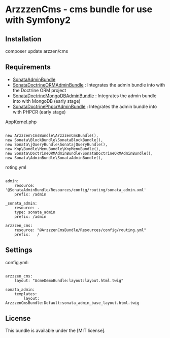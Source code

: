 ArzzzenCms - cms bundle for use with Symfony2
========================================================

Installation
--------------

composer update arzzen/cms

Requirements
--------------

* [SonataAdminBundle](https://github.com/sonata-project/SonataAdminBundle)
* [SonataDoctrineORMAdminBundle](https://github.com/sonata-project/SonataDoctrineORMAdminBundle) 
: Integrates the admin bundle into with the Doctrine ORM project
* [SonataDoctrineMongoDBAdminBundle](https://github.com/sonata-project/SonataDoctrineMongoDBAdminBundle) 
: Integrates the admin bundle into with MongoDB (early stage)
* [SonataDoctrinePhpcrAdminBundle](https://github.com/sonata-project/SonataDoctrinePhpcrAdminBundle) 
: Integrates the admin bundle into with PHPCR (early stage)

AppKernel.php

```

new Arzzzen\CmsBundle\ArzzzenCmsBundle(),
new Sonata\BlockBundle\SonataBlockBundle(),
new Sonata\jQueryBundle\SonatajQueryBundle(),
new Knp\Bundle\MenuBundle\KnpMenuBundle(),
new Sonata\DoctrineORMAdminBundle\SonataDoctrineORMAdminBundle(),
new Sonata\AdminBundle\SonataAdminBundle(),

```

roting.yml

```

admin:
    resource: '@SonataAdminBundle/Resources/config/routing/sonata_admin.xml'
    prefix: /admin

_sonata_admin:
    resource: .
    type: sonata_admin
    prefix: /admin

arzzzen_cms:
    resource: "@ArzzzenCmsBundle/Resources/config/routing.yml"
    prefix:   /

```

Settings
--------------

config.yml:

```

arzzzen_cms: 
    layout: "AcmeDemoBundle:layout:layout.html.twig"

sonata_admin:
    templates:
        layout:  ArzzzenCmsBundle:Default:sonata_admin_base_layout.html.twig

```

License
-------

This bundle is available under the [MIT license].